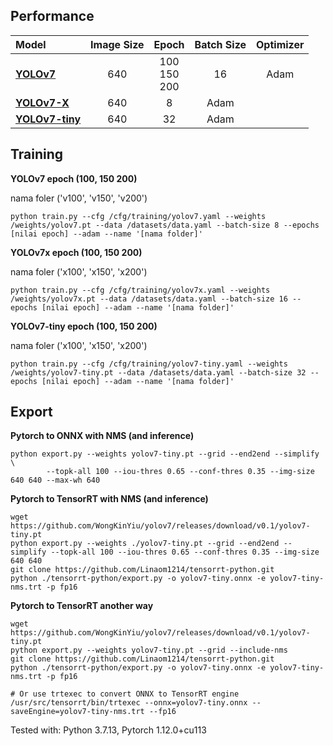 ## Performance 
| **Model** | **Image Size** | **Epoch** | **Batch Size** | **Optimizer** |
| :-- | :-: | :-: | :-: | :-: |
| [**YOLOv7**](https://github.com/WongKinYiu/yolov7/releases/download/v0.1/yolov7.pt) | 640 | 100 <br>150 <br>200 | 16 | Adam |
| [**YOLOv7-X**](https://github.com/WongKinYiu/yolov7/releases/download/v0.1/yolov7x.pt) | 640 | 8 | Adam |
| [**YOLOv7-tiny**](https://github.com/WongKinYiu/yolov7/releases/download/v0.1/yolov7-tiny.pt) | 640 | 32 | Adam |

## Training

**YOLOv7 epoch (100, 150 200)** 

<p>nama foler ('v100', 'v150', 'v200')</p>

```shell
python train.py --cfg /cfg/training/yolov7.yaml --weights /weights/yolov7.pt --data /datasets/data.yaml --batch-size 8 --epochs [nilai epoch] --adam --name '[nama folder]'
```

**YOLOv7x epoch (100, 150 200)** 

<p>nama foler ('x100', 'x150', 'x200')</p>

```shell
python train.py --cfg /cfg/training/yolov7x.yaml --weights /weights/yolov7x.pt --data /datasets/data.yaml --batch-size 16 --epochs [nilai epoch] --adam --name '[nama folder]'
```

**YOLOv7-tiny epoch (100, 150 200)** 

<p>nama foler ('x100', 'x150', 'x200')</p>

```shell
python train.py --cfg /cfg/training/yolov7-tiny.yaml --weights /weights/yolov7-tiny.pt --data /datasets/data.yaml --batch-size 32 --epochs [nilai epoch] --adam --name '[nama folder]'
```

## Export
**Pytorch to ONNX with NMS (and inference)** 
```shell
python export.py --weights yolov7-tiny.pt --grid --end2end --simplify \
        --topk-all 100 --iou-thres 0.65 --conf-thres 0.35 --img-size 640 640 --max-wh 640
```

**Pytorch to TensorRT with NMS (and inference)** 
```shell
wget https://github.com/WongKinYiu/yolov7/releases/download/v0.1/yolov7-tiny.pt
python export.py --weights ./yolov7-tiny.pt --grid --end2end --simplify --topk-all 100 --iou-thres 0.65 --conf-thres 0.35 --img-size 640 640
git clone https://github.com/Linaom1214/tensorrt-python.git
python ./tensorrt-python/export.py -o yolov7-tiny.onnx -e yolov7-tiny-nms.trt -p fp16
```

**Pytorch to TensorRT another way**
```shell
wget https://github.com/WongKinYiu/yolov7/releases/download/v0.1/yolov7-tiny.pt
python export.py --weights yolov7-tiny.pt --grid --include-nms
git clone https://github.com/Linaom1214/tensorrt-python.git
python ./tensorrt-python/export.py -o yolov7-tiny.onnx -e yolov7-tiny-nms.trt -p fp16

# Or use trtexec to convert ONNX to TensorRT engine
/usr/src/tensorrt/bin/trtexec --onnx=yolov7-tiny.onnx --saveEngine=yolov7-tiny-nms.trt --fp16
```

Tested with: Python 3.7.13, Pytorch 1.12.0+cu113
